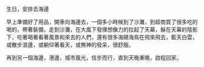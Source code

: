 生日，安排去海邊

早上準備好了用品，開車向海邊去，一個多小時候到了沙灘，到超商買了很多吃的喝的，帶著裝備，走到沙灘，在大風下發揮想像力的拉起了天幕，躲在天幕的陰影下，吃著喝著看著風景和來去的人們，還有很多海鷗海鳥在飛來飛去，藍天白雲，或散步浪邊，或躺仰著看天，或無神的發呆，很舒服。

再到另一個海邊，港邊，城市風光，信步而行，直到天晚漸晚，啟程回家。

